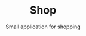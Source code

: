 <p align="center">

  <h1 align="center">Shop</h1>

  <p align="center">
    Small application for shopping
    <br />
  </p>
</p>
